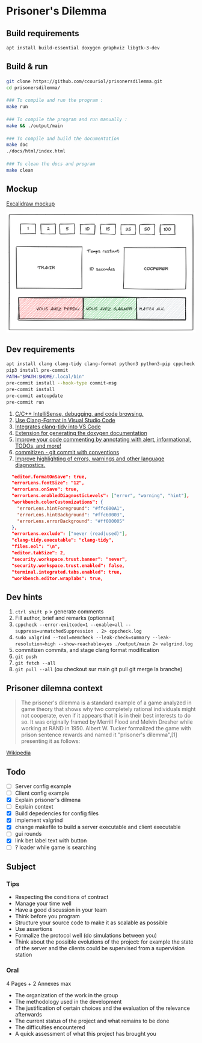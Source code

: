 # Prisoner's Dilemma

## Build requirements

```bash
apt install build-essential doxygen graphviz libgtk-3-dev
```

## Build & run

```bash
git clone https://github.com/ccouriol/prisonersdilemma.git
cd prisonersdilemma/

### To compile and run the program :
make run

### To compile the program and run manually :
make && ./output/main

### To compile and build the documentation
make doc
./docs/html/index.html

### To clean the docs and program
make clean
```

## Mockup

[Excalidraw mockup](https://excalidraw.com/#json=s0DXZXyjgY25yq5YDQ9gv,wePrsjqY_j_UPpj-NZa47A)

![excalidraw preview](./template/Untitled-2021-11-15-1958.png)

## Dev requirements

```bash
apt install clang clang-tidy clang-format python3 python3-pip cppcheck valgrind libconfig-dev
pip3 install pre-commit
PATH="$PATH:$HOME/.local/bin"
pre-commit install --hook-type commit-msg
pre-commit install
pre-commit autoupdate
pre-commit run
```

1. [C/C++ IntelliSense, debugging, and code browsing.](https://marketplace.visualstudio.com/items?itemName=ms-vscode.cpptools)
2. [Use Clang-Format in Visual Studio Code](https://marketplace.visualstudio.com/items?itemName=xaver.clang-format)
3. [Integrates clang-tidy into VS Code](https://marketplace.visualstudio.com/items?itemName=notskm.clang-tidy)
4. [Extension for generating the doxygen documentation](https://marketplace.visualstudio.com/items?itemName=dusartvict.doc-doxygen)
5. [Improve your code commenting by annotating with alert, informational, TODOs, and more!](https://marketplace.visualstudio.com/items?itemName=aaron-bond.better-comments)
6. [commitizen - git commit with conventions](https://marketplace.visualstudio.com/items?itemName=KnisterPeter.vscode-commitizen)
7. [Improve highlighting of errors, warnings and other language diagnostics.](https://marketplace.visualstudio.com/items?itemName=usernamehw.errorlens)

```json
  "editor.formatOnSave": true,
  "errorLens.fontSize": "12",
  "errorLens.onSave": true,
  "errorLens.enabledDiagnosticLevels": ["error", "warning", "hint"],
  "workbench.colorCustomizations": {
    "errorLens.hintForeground": "#ffc600A1",
    "errorLens.hintBackground": "#ffc60003",
    "errorLens.errorBackground": "#ff000005"
  },
  "errorLens.exclude": ["never (read|used)"],
  "clang-tidy.executable": "clang-tidy",
  "files.eol": "\n",
  "editor.tabSize": 2,
  "security.workspace.trust.banner": "never",
  "security.workspace.trust.enabled": false,
  "terminal.integrated.tabs.enabled": true,
  "workbench.editor.wrapTabs": true,
```

## Dev hints

1. `ctrl shift p` > generate comments
2. Fill author, brief and remarks (optionnal)
3. `cppcheck --error-exitcode=1 --enable=all --suppress=unmatchedSuppression . 2> cppcheck.log`
4. `sudo valgrind --tool=memcheck --leak-check=summary --leak-resolution=high --show-reachable=yes ./output/main 2> valgrind.log`
5. commitizen commits, and stage clang format modification
6. `git push`
7. `git fetch --all`
8. `git pull --all` (ou checkout sur main git pull git merge la branche)

## Prisoner dilemna context

> The prisoner's dilemma is a standard example of a game analyzed in game theory that shows why two completely rational individuals might not cooperate, even if it appears that it is in their best interests to do so. It was originally framed by Merrill Flood and Melvin Dresher while working at RAND in 1950. Albert W. Tucker formalized the game with prison sentence rewards and named it "prisoner's dilemma",[1] presenting it as follows:

[Wikipedia](https://www.wikiwand.com/en/Prisoner%27s_dilemma)

## Todo

- [ ] Server config example
- [ ] Client config example
- [x] Explain prisoner's dilmena
- [ ] Explain context
- [x] Build depedencies for config files
- [x] implement valgrind
- [x] change makefile to build a server executable and client executable
- [ ] gui rounds
- [x] link bet label text with button
- [ ] ? loader while game is searching

## Subject

### Tips

- Respecting the conditions of contract
- Manage your time well
- Have a good discussion in your team
- Think before you program
- Structure your source code to make it as scalable as possible
- Use assertions
- Formalize the protocol well (do simulations between you)
- Think about the possible evolutions of the project: for example the state of the server and the clients could be supervised from a supervision station

### Oral

4 Pages + 2 Annexes max

- The organization of the work in the group
- The methodology used in the development
- The justification of certain choices and the evaluation of the relevance afterwards
- The current status of the project and what remains to be done
- The difficulties encountered
- A quick assessment of what this project has brought you
